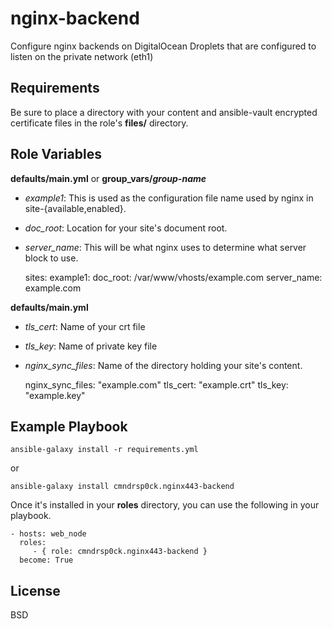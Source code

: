 nginx-backend
=========
Configure nginx backends on DigitalOcean Droplets that are configured to listen on the private network (eth1)

Requirements
------------
Be sure to place a directory with your content and ansible-vault encrypted certificate files in the role's **files/** directory.

Role Variables
--------------
**defaults/main.yml** or **group_vars/*group-name***

* *example1*: This is used as the configuration file name used by nginx in site-{available,enabled}.
* *doc_root*: Location for your site's document root.
* *server_name*: This will be what nginx uses to determine what server block to use.


    sites:
      example1:
        doc_root: /var/www/vhosts/example.com
        server_name: example.com

**defaults/main.yml**
* *tls_cert*: Name of your crt file
* *tls_key*: Name of private key file
* *nginx_sync_files*: Name of the directory holding your site's content.


    nginx_sync_files: "example.com"
    tls_cert: "example.crt"
    tls_key: "example.key"


Example Playbook
----------------

    ansible-galaxy install -r requirements.yml

or

    ansible-galaxy install cmndrsp0ck.nginx443-backend

Once it's installed in your **roles** directory, you can use the following in your playbook.

    - hosts: web_node
      roles:
         - { role: cmndrsp0ck.nginx443-backend }
      become: True

License
-------

BSD
